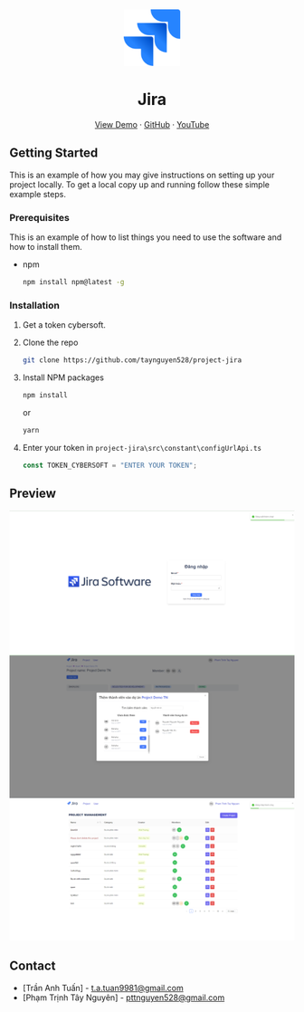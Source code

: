 <a name="readme-top"></a>
<br />

<div align="center">
  <a href="https://github.com/taynguyen528/project-jira">
    <img src="public/image/jira-icon.png" alt="Logo" width="100" height="100">
  </a>
  
  <h1 align="center">Jira</h1>
  
  <p align="center">
    <a href="https://project-jira-gamma.vercel.app/">View Demo</a>
    ·
    <a href="https://github.com/taynguyen528/project-jira">GitHub</a>
    ·
    <a href="https://www.youtube.com/watch?v=m64LHwdkS00">YouTube</a>
  </p>
</div>

## Getting Started

This is an example of how you may give instructions on setting up your project locally. To get a local copy up and running follow these simple example steps.

### Prerequisites

This is an example of how to list things you need to use the software and how to install them.

-   npm
    ```sh
    npm install npm@latest -g
    ```

### Installation

1. Get a token cybersoft.
2. Clone the repo
    ```sh
    git clone https://github.com/taynguyen528/project-jira
    ```
3. Install NPM packages
    ```sh
    npm install
    ```
    or
    ```sh
    yarn
    ```
4. Enter your token in `project-jira\src\constant\configUrlApi.ts`

    ```js
    const TOKEN_CYBERSOFT = "ENTER YOUR TOKEN";
    ```

## Preview

![alt text](</public/image/Untitled 2.png>)
![alt text](</public/image/Untitled.png>)
![alt text](</public/image/Untitled 3.png>)


## Contact

-   [Trần Anh Tuấn] - t.a.tuan9981@gmail.com
-   [Phạm Trịnh Tây Nguyên] - pttnguyen528@gmail.com
